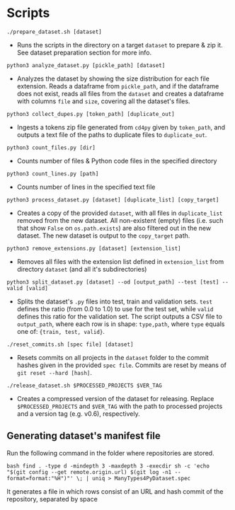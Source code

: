 # Scripts

`./prepare_dataset.sh [dataset]`
- Runs the scripts in the directory on a target `dataset` to prepare & zip it. See dataset preparation section for more info.

`python3 analyze_dataset.py [pickle_path] [dataset]`
- Analyzes the dataset by showing the size distribution for each file extension. Reads a dataframe from `pickle_path`, and if the dataframe does not exist, reads all files from the `dataset` and creates a dataframe with columns `file` and `size`, covering all the dataset's files.

`python3 collect_dupes.py [token_path] [duplicate_out]` 

- Ingests a tokens zip file generated from `cd4py` given by `token_path`, and outputs a text file of the paths to duplicate files to `duplicate_out`.

`python3 count_files.py [dir]`

- Counts number of files & Python code files in the specified directory

`python3 count_lines.py [path]`

- Counts number of lines in the specified text file

`python3 process_dataset.py [dataset] [duplicate_list] [copy_target]`

- Creates a copy of the provided `dataset`, with all files in `duplicate_list` removed from the new dataset. All non-existent (empty) files (i.e. such that show `False` on `os.path.exists`) are also filtered out in the new dataset. The new dataset is output to the `copy_target` path.

`python3 remove_extensions.py [dataset] [extension_list]`
- Removes all files with the extension list defined in `extension_list` from directory `dataset` (and all it's subdirectories)

`python3 split_dataset.py [dataset] --od [output_path] --test [test] --valid [valid]`

- Splits the dataset's `.py` files into test, train and validation sets. `test` defines the ratio (from 0.0 to 1.0) to use for the test set, while `valid` defines this ratio for the validation set. The script outputs a CSV file to `output_path`, where each row is in shape: `type,path`, where `type` equals one of: `{train, test, valid}`.

`./reset_commits.sh [spec file] [dataset]`

- Resets commits on all projects in the `dataset` folder to the commit hashes given in the provided `spec file`. Commits are reset by means of `git reset --hard [hash]`.

`./release_dataset.sh $PROCESSED_PROJECTS $VER_TAG`
- Creates a compressed version of the dataset for releasing. Replace `$PROCESSED_PROJECTS` and `$VER_TAG` with the path to processed projects and a version tag (e.g. v0.6), respectively.

## Generating dataset's manifest file
Run the following command in the folder where repositories are stored.
```
bash find . -type d -mindepth 3 -maxdepth 3 -execdir sh -c 'echo "$(git config --get remote.origin.url) $(git log -n1 --format=format:"%H")"' \; | uniq > ManyTypes4PyDataset.spec
```

It generates a file in which rows consist of an URL and hash commit of the repository, separated by space

